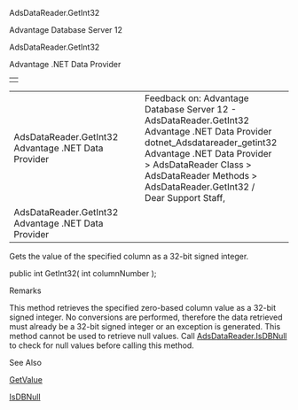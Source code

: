 AdsDataReader.GetInt32




Advantage Database Server 12  

AdsDataReader.GetInt32

Advantage .NET Data Provider

|  |
| --- |
|  |

|  |  |  |  |  |
| --- | --- | --- | --- | --- |
| AdsDataReader.GetInt32  Advantage .NET Data Provider |  |  | Feedback on: Advantage Database Server 12 - AdsDataReader.GetInt32 Advantage .NET Data Provider dotnet\_Adsdatareader\_getint32 Advantage .NET Data Provider > AdsDataReader Class > AdsDataReader Methods > AdsDataReader.GetInt32 / Dear Support Staff, |  |
| AdsDataReader.GetInt32  Advantage .NET Data Provider |  |  |  |  |

Gets the value of the specified column as a 32-bit signed integer.

public int GetInt32( int columnNumber );

Remarks

This method retrieves the specified zero-based column value as a 32-bit signed integer. No conversions are performed, therefore the data retrieved must already be a 32-bit signed integer or an exception is generated. This method cannot be used to retrieve null values. Call [AdsDataReader.IsDBNull](dotnet_adsdatareader_isdbnull.htm) to check for null values before calling this method.

See Also

[GetValue](dotnet_adsdatareader_getvalue.htm)

[IsDBNull](dotnet_adsdatareader_isdbnull.htm)